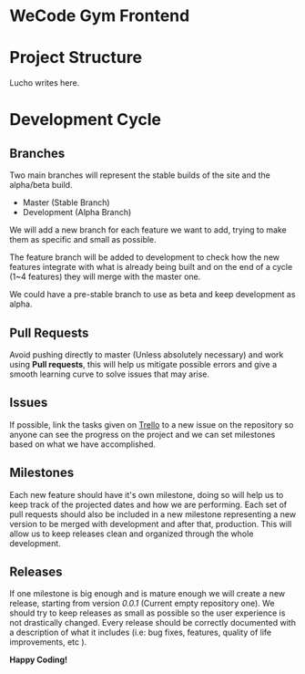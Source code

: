 # WeCode Gym Frontend

# Project Structure

Lucho writes here.

# Development Cycle

## Branches

Two main branches will represent the stable builds of the site and the alpha/beta build.

- Master (Stable Branch)
- Development (Alpha Branch)

We will add a new branch for each feature we want to add, trying to make them as specific and small as possible.

The feature branch will be added to development to check how the new features integrate with what is already being built and on the end of a cycle (1~4 features) they will merge with the master one.

We could have a pre-stable branch to use as beta and keep development as alpha.

## Pull Requests

Avoid pushing directly to master (Unless absolutely necessary) and work using **Pull requests**, this will help us mitigate possible errors and give a smooth learning curve to solve issues that may arise.

## Issues

If possible, link the tasks given on [Trello](https://trello.com/b/SRGw6xvf/wecode-gym) to a new issue on the repository so anyone can see the progress on the project and
we can set milestones based on what we have accomplished.

## Milestones

Each new feature should have it's own milestone, doing so will help us to keep track of the projected dates and how we are performing. Each set of pull requests should also be included in a new milestone representing a new version to be merged with development and after that, production. This will allow us to keep releases clean and organized through the whole development.

## Releases

If one milestone is big enough and is mature enough we will create a new release, starting from version _0.0.1_ (Current empty repository one). We should try to keep releases as small as possible so the user experience is not drastically changed. Every release should be correctly documented with a description of what it includes (i.e: bug fixes, features, quality of life improvements, etc ).

**Happy Coding!**
